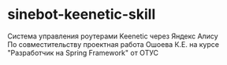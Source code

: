 # sinebot-keenetic-skill
Система управления роутерами Keenetic через Яндекс Алису\
По совместительству проектная работа Ошоева К.Е. на курсе "Разработчик на Spring Framework" от ОТУС
